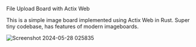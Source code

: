 File Upload Board with Actix Web

This is a simple image board implemented using Actix Web in Rust. Super tiny codebase, has features of modern imageboards. 



![Screenshot 2024-05-28 025835](https://github.com/ChessLogical/Adelia/assets/169053333/1d4d7ba9-3930-4921-a7b2-2d659470cb63)







